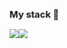 ### My stack 👋
<img src="https://img.shields.io/badge/JavaScript-4a4848?style=for-the-badge&logo=JavaScript&logoColor=pink"/><img src="https://img.shields.io/badge/JavaScript-4a4848?style=for-the-badge&logo=HTML5Color=pink"/>


